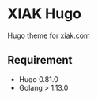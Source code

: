 # XIAK Hugo

Hugo theme for [xiak.com](https://xiak.com)

## Requirement

- Hugo 0.81.0
- Golang > 1.13.0